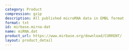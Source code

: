 ```yaml
---
category: Product
compression: gzip
description: All published microRNA data in EMBL format
format: txt
id: mirbase.mirna-dat
name: miRNA.dat
product_url: https://www.mirbase.org/download/CURRENT/
layout: product_detail
---
```


